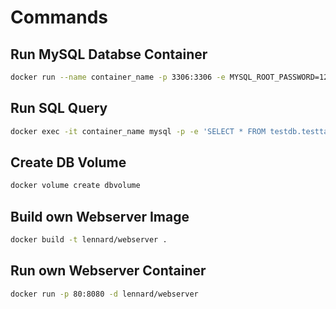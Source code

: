 # Commands

## Run MySQL Databse Container
```bash
docker run --name container_name -p 3306:3306 -e MYSQL_ROOT_PASSWORD=123 -e MYSQL_DATABASE=testdb -v my-db-volume:/var/lib/mysql -d mysql
```
## Run SQL Query
```bash
docker exec -it container_name mysql -p -e 'SELECT * FROM testdb.testtable'
```
## Create DB Volume
```bash
docker volume create dbvolume
```
## Build own Webserver Image
```bash
docker build -t lennard/webserver .
```
## Run own Webserver Container
```bash
docker run -p 80:8080 -d lennard/webserver
```